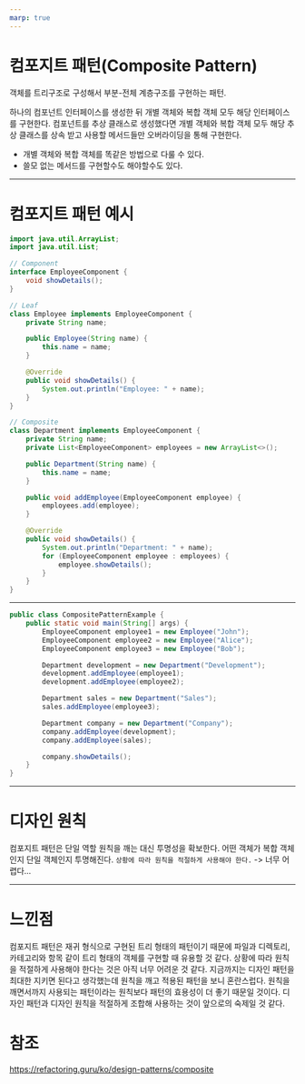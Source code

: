```yaml
---
marp: true
---
```


# 컴포지트 패턴(Composite Pattern)

객체를 트리구조로 구성해서 부분-전체 계층구조를 구현하는 패턴. 

하나의 컴포넌트 인터페이스를 생성한 뒤 개별 객체와 복합 객체 모두 해당 인터페이스를 구현한다.
컴포넌트를 추상 클래스로 생성했다면 개별 객체와 복합 객체 모두 해당 추상 클래스를 상속 받고 사용할 메서드들만 오버라이딩을 통해 구현한다.

- 개별 객체와 복합 객체를 똑같은 방법으로 다룰 수 있다.
- 쓸모 없는 메서드를 구현할수도 해야할수도 있다.

---

# 컴포지트 패턴 예시
```java
import java.util.ArrayList;
import java.util.List;

// Component
interface EmployeeComponent {
    void showDetails();
}

// Leaf
class Employee implements EmployeeComponent {
    private String name;

    public Employee(String name) {
        this.name = name;
    }

    @Override
    public void showDetails() {
        System.out.println("Employee: " + name);
    }
}

// Composite
class Department implements EmployeeComponent {
    private String name;
    private List<EmployeeComponent> employees = new ArrayList<>();

    public Department(String name) {
        this.name = name;
    }

    public void addEmployee(EmployeeComponent employee) {
        employees.add(employee);
    }

    @Override
    public void showDetails() {
        System.out.println("Department: " + name);
        for (EmployeeComponent employee : employees) {
            employee.showDetails();
        }
    }
}
```
---
```java
public class CompositePatternExample {
    public static void main(String[] args) {
        EmployeeComponent employee1 = new Employee("John");
        EmployeeComponent employee2 = new Employee("Alice");
        EmployeeComponent employee3 = new Employee("Bob");

        Department development = new Department("Development");
        development.addEmployee(employee1);
        development.addEmployee(employee2);

        Department sales = new Department("Sales");
        sales.addEmployee(employee3);

        Department company = new Department("Company");
        company.addEmployee(development);
        company.addEmployee(sales);

        company.showDetails();
    }
}

```
---

# 디자인 원칙

컴포지트 패턴은 단일 역할 원칙을 깨는 대신 투명성을 확보한다.
어떤 객체가 복합 객체인지 단일 객체인지 투명해진다.
`상황에 따라 원칙을 적절하게 사용해야 한다.` -> 너무 어렵다...

---

# 느낀점

컴포지트 패턴은 재귀 형식으로 구현된 트리 형태의 패턴이기 때문에 파일과 디렉토리, 카테고리와 항목 같이 트리 형태의 객체를 구현할 때 유용할 것 같다.
상황에 따라 원칙을 적절하게 사용해야 한다는 것은 아직 너무 어려운 것 같다. 지금까지는 디자인 패턴을 최대한 지키면 된다고 생각했는데 원칙을 깨고 적용된 패턴을 보니 혼란스럽다.
원칙을 깨면서까지 사용되는 패턴이라는 원칙보다 패턴의 효용성이 더 좋기 때문일 것이다.
디자인 패턴과 디자인 원칙을 적절하게 조합해 사용하는 것이 앞으로의 숙제일 것 같다.

# 참조
https://refactoring.guru/ko/design-patterns/composite